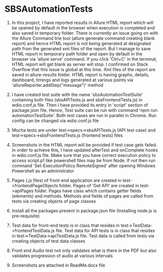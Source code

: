 # SBSAutomationTests
1.	In this project, I have reported results in Allure HTML report which will be opened by default in the browser when execution is completed and also saved in temporary folder. There is currently an issue going on with the Allure Command line tool (allure generate command creating blank report) and hence HTML report is not being generated at designated path from the generated xml files of the report. But I manage to save HTML report in temporary path folder and open by default in the browser via 'allure serve' command. If you click 'Ctrl+C' in the terminal, HTML report will get blank as server will stop. I confirmed on Stack Overflow that this issue is global at this time. Xml files of the report are saved in allure-results folder. HTML report is having graphs, details, dashboard, timings and logs generated at various points via 'allureReporter.addStep("message")' method

2.	I have created test suite with the name 'sbsAutomationTestSuite' containing both files (sbsAPITests.js and sbsFrontendTests.js) in wdio.conf.js file. Then I have provided its entry in 'script' section of package.json file. Hence, Test suite can be run with command 'npm run automationTestSuite'. Both test cases are run in parallel in Chrome. Run config can be changed via wdio.conf.js file

3. Mocha tests are under test->specs->sbsAPITests.js (API test case) and test->specs->sbsFrontendTests.js (frontend tests) files

4. Screenshots in the HTML report will be provided if test case gets failed. In order to achieve this, I have updated afterTest and onComplete hooks in wdio.conf.js file. Make sure that you have correct execution policy to access script.p1 like powershell files may be from Node. If not then run command 'Set-ExecutionPolicy RemoteSigned' after opening Windows Powershell as an administrator

5.	Pages (.js files) of front-end application are created in test->frontendPageObjects folder. Pages of ‘Get API’ are created in test->apiPages folder. Pages have class which contains getter fields (elements) and methods. Methods and fields of pages are called from tests via creating objects of page classes

6.	Install all the packages present in package.json file (Installing node.js is pre-requisite)

7.	Test data for front-end tests is in class that resides in test->TestData->frontendTestData.js file. Test data for API tests is in class that resides in test->TestData->apiTestData.js file. Test data is called from tests via creating objects of test data classes

8.	Front end Audio test not only validates what is there in the PDF but also validates progression of audio at various intervals

9. Screenshots are attached in ReadMe.docx file





 
 
 
